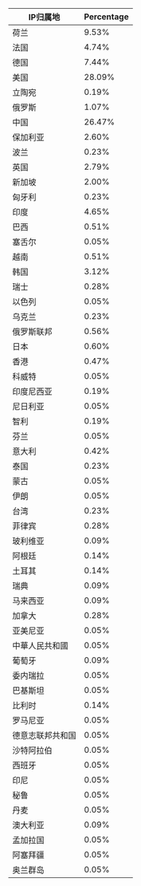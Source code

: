 | IP归属地 | Percentage |
| ------- | ---------- |
| 荷兰 | 9.53% |
| 法国 | 4.74% |
| 德国 | 7.44% |
| 美国 | 28.09% |
| 立陶宛 | 0.19% |
| 俄罗斯 | 1.07% |
| 中国 | 26.47% |
| 保加利亚 | 2.60% |
| 波兰 | 0.23% |
| 英国 | 2.79% |
| 新加坡 | 2.00% |
| 匈牙利 | 0.23% |
| 印度 | 4.65% |
| 巴西 | 0.51% |
| 塞舌尔 | 0.05% |
| 越南 | 0.51% |
| 韩国 | 3.12% |
| 瑞士 | 0.28% |
| 以色列 | 0.05% |
| 乌克兰 | 0.23% |
| 俄罗斯联邦 | 0.56% |
| 日本 | 0.60% |
| 香港 | 0.47% |
| 科威特 | 0.05% |
| 印度尼西亚 | 0.19% |
| 尼日利亚 | 0.05% |
| 智利 | 0.19% |
| 芬兰 | 0.05% |
| 意大利 | 0.42% |
| 泰国 | 0.23% |
| 蒙古 | 0.05% |
| 伊朗 | 0.05% |
| 台湾 | 0.23% |
| 菲律宾 | 0.28% |
| 玻利维亚 | 0.09% |
| 阿根廷 | 0.14% |
| 土耳其 | 0.14% |
| 瑞典 | 0.09% |
| 马来西亚 | 0.09% |
| 加拿大 | 0.28% |
| 亚美尼亚 | 0.05% |
| 中華人民共和國 | 0.05% |
| 葡萄牙 | 0.09% |
| 委内瑞拉 | 0.05% |
| 巴基斯坦 | 0.05% |
| 比利时 | 0.14% |
| 罗马尼亚 | 0.05% |
| 德意志联邦共和国 | 0.05% |
| 沙特阿拉伯 | 0.05% |
| 西班牙 | 0.05% |
| 印尼 | 0.05% |
| 秘鲁 | 0.05% |
| 丹麦 | 0.05% |
| 澳大利亚 | 0.09% |
| 孟加拉国 | 0.05% |
| 阿塞拜疆 | 0.05% |
| 奥兰群岛 | 0.05% |
